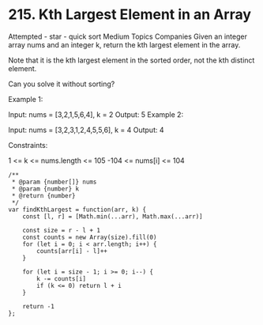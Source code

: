 # 215. Kth Largest Element in an Array

Attempted - star - quick sort
Medium
Topics
Companies
Given an integer array nums and an integer k, return the kth largest element in the array.

Note that it is the kth largest element in the sorted order, not the kth distinct element.

Can you solve it without sorting?

Example 1:

Input: nums = [3,2,1,5,6,4], k = 2
Output: 5
Example 2:

Input: nums = [3,2,3,1,2,4,5,5,6], k = 4
Output: 4

Constraints:

1 <= k <= nums.length <= 105
-104 <= nums[i] <= 104

```
/**
 * @param {number[]} nums
 * @param {number} k
 * @return {number}
 */
var findKthLargest = function(arr, k) {
	const [l, r] = [Math.min(...arr), Math.max(...arr)]

	const size = r - l + 1
	const counts = new Array(size).fill(0)
	for (let i = 0; i < arr.length; i++) {
		counts[arr[i] - l]++
	}

	for (let i = size - 1; i >= 0; i--) {
		k -= counts[i]
		if (k <= 0) return l + i
	}

	return -1
};
```
